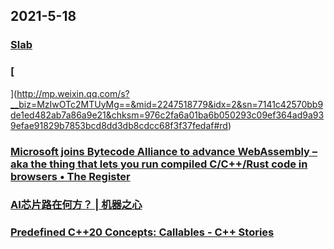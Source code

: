 
## 2021-5-18

### [Slab](https://questdb.slab.com/public/posts/p4aktor4)

### [
](http://mp.weixin.qq.com/s?__biz=MzIwOTc2MTUyMg==&mid=2247518779&idx=2&sn=7141c42570bb9de1ed482ab7a86a9e21&chksm=976c2fa6a01ba6b050293c09ef364ad9a939efae91829b7853bcd8dd3db8cdcc68f3f37fedaf#rd)

### [Microsoft joins Bytecode Alliance to advance WebAssembly – aka the thing that lets you run compiled C/C++/Rust code in browsers • The Register](https://www.theregister.com/2021/04/28/microsoft_bytecode_alliance/)

### [AI芯片路在何方？ | 机器之心](https://www.jiqizhixin.com/articles/2021-05-13-10)

### [Predefined C++20 Concepts: Callables - C++ Stories](https://www.cppstories.com/2021/concepts-callables/)